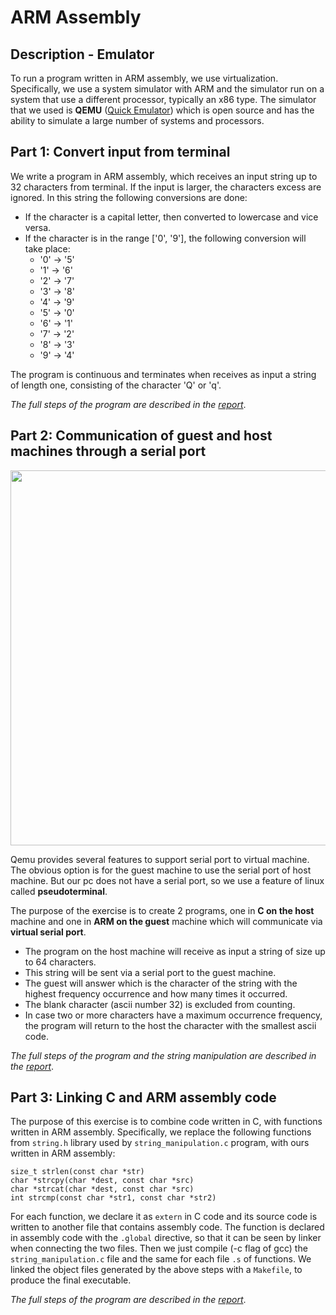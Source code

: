 # ARM Assembly
## Description - Emulator
To run a program written in ARM assembly, we use virtualization. 
Specifically, we use a system simulator with ARM and the simulator run on a system that use a different processor, typically an x86 type. 
The simulator that we used is **QEMU** ([Quick Emulator](http://wiki.qemu.org/Main_Page)) which is open source and has the ability to simulate a large number of systems and processors.

## Part 1: Convert input from terminal
We write a program in ARM assembly, which receives an input string up to 32 characters from terminal. If the input is larger, the characters excess are ignored. 
In this string the following conversions are done:
* If the character is a capital letter, then converted to lowercase and vice versa.
* If the character is in the range ['0', '9'], the following conversion will take place:
    * '0' → '5'
    * '1' → '6'
    * '2' → '7'
    * '3' → '8'
    * '4' → '9'
    * '5' → '0'
    * '6' → '1'
    * '7' → '2'
    * '8' → '3'
    * '9' → '4'

The program is continuous and terminates when receives as input a string of length one, consisting of the character 'Q' or 'q'.

*The full steps of the program are described in the [report](https://github.com/chrisbetze/Embedded-System-Design/blob/25cee5b9eef1aebe16e5c4db56757fa778e92c3c/Lab3/report.pdf)*.

## Part 2: Communication of guest and host machines through a serial port
<img src="https://user-images.githubusercontent.com/50949470/111884030-894db300-89c7-11eb-8317-c5c7bd3eb23a.PNG" width="600" height=auto>

Qemu provides several features to support serial port to virtual machine. The obvious option is for the guest machine to use the serial port of host machine. 
But our pc does not have a serial port, so we use a feature of linux called **pseudoterminal**.

The purpose of the exercise is to create 2 programs, one in **C on the host** machine and one in **ARM on the guest** machine which will communicate via **virtual serial port**. 
* The program on the host machine will receive as input a string of size up to 64 characters. 
* This string will be sent via a serial port to the guest machine. 
* The guest will answer which is the character of the string with the highest frequency occurrence and how many times it occurred. 
* The blank character (ascii number 32) is excluded from counting. 
* In case two or more characters have a maximum occurrence frequency, the program will return to the host the character with the smallest ascii code.

*The full steps of the program and the string manipulation are described in the [report](https://github.com/chrisbetze/Embedded-System-Design/blob/25cee5b9eef1aebe16e5c4db56757fa778e92c3c/Lab3/report.pdf)*.

## Part 3: Linking C and ARM assembly code
The purpose of this exercise is to combine code written in C, with functions written in ARM assembly.
Specifically, we replace the following functions from `string.h` library used by `string_manipulation.c` program, with ours written in ARM assembly:
```
size_t strlen(const char *str)
char *strcpy(char *dest, const char *src)
char *strcat(char *dest, const char *src)
int strcmp(const char *str1, const char *str2)
```
For each function, we declare it as `extern` in C code and its source code is written to another file that contains assembly code.
The function is declared in assembly code with the `.global` directive, so that it can be seen by linker when connecting the two files.
Then we just compile (-c flag of gcc) the `string_manipulation.c` file and the same for each file `.s` of functions. 
We linked the object files generated by the above steps with a `Makefile`, to produce the final executable.

*The full steps of the program are described in the [report](https://github.com/chrisbetze/Embedded-System-Design/blob/25cee5b9eef1aebe16e5c4db56757fa778e92c3c/Lab3/report.pdf)*.
